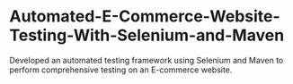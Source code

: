 # Automated-E-Commerce-Website-Testing-With-Selenium-and-Maven
Developed an automated testing framework using Selenium and Maven to perform comprehensive testing on an E-commerce website.
